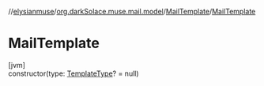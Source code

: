 //[elysianmuse](../../../index.md)/[org.darkSolace.muse.mail.model](../index.md)/[MailTemplate](index.md)/[MailTemplate](-mail-template.md)

# MailTemplate

[jvm]\
constructor(type: [TemplateType](../-template-type/index.md)? = null)
